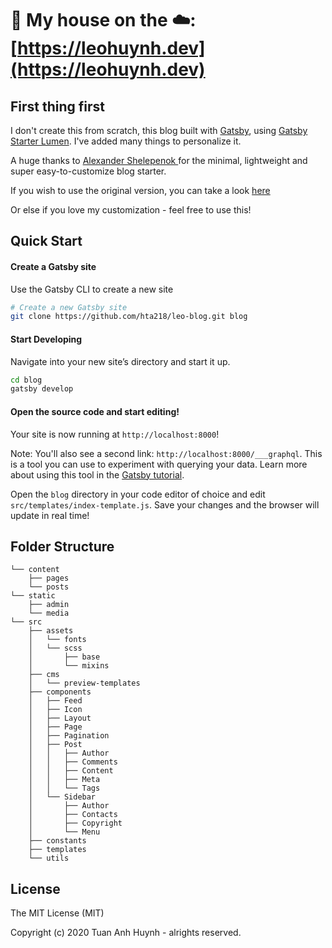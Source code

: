 #  🏡 My house on the ☁️: [https://leohuynh.dev](https://leohuynh.dev)

## First thing first
I don't create this from scratch, this blog built with [Gatsby](https://www.gatsbyjs.org/), using [Gatsby Starter Lumen](https://github.com/alxshelepenok/gatsby-starter-lumen). I've added many things to personalize it.

A huge thanks to [Alexander Shelepenok
](https://github.com/alxshelepenok) for the minimal, lightweight and super easy-to-customize blog starter.

If you wish to use the original version, you can take a look [here](https://lumen.netlify.com)

Or else if you love my customization - feel free to use this!

## Quick Start

#### Create a Gatsby site

Use the Gatsby CLI to create a new site

```sh
# Create a new Gatsby site
git clone https://github.com/hta218/leo-blog.git blog
```

#### Start Developing

Navigate into your new site’s directory and start it up.

```sh
cd blog
gatsby develop
```

#### Open the source code and start editing!

Your site is now running at `http://localhost:8000`!

Note: You'll also see a second link: `http://localhost:8000/___graphql`. This is a tool you can use to experiment with querying your data. Learn more about using this tool in the [Gatsby tutorial](https://www.gatsbyjs.org/tutorial/part-five/#introducing-graphiql).

Open the `blog` directory in your code editor of choice and edit `src/templates/index-template.js`. Save your changes and the browser will update in real time!

## Folder Structure

```
└── content
    ├── pages
    └── posts
└── static
    ├── admin
    └── media
└── src
    ├── assets
    │   └── fonts
    │   └── scss
    │       ├── base
    │       └── mixins
    ├── cms
    │   └── preview-templates
    ├── components
    │   ├── Feed
    │   ├── Icon
    │   ├── Layout
    │   ├── Page
    │   ├── Pagination
    │   ├── Post
    │   │   ├── Author
    │   │   ├── Comments
    │   │   ├── Content
    │   │   ├── Meta
    │   │   └── Tags
    │   └── Sidebar
    │       ├── Author
    │       ├── Contacts
    │       ├── Copyright
    │       └── Menu
    ├── constants
    ├── templates
    └── utils

```

## License
The MIT License (MIT)

Copyright (c) 2020 Tuan Anh Huynh - alrights reserved.